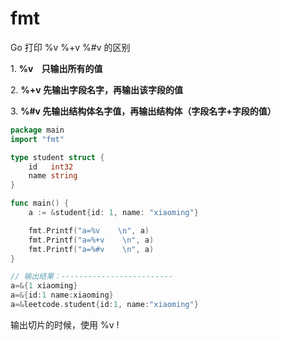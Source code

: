 # fmt

Go 打印 %v %+v %#v 的区别

1. **%v    只输出所有的值**

2. **%+v 先输出字段名字，再输出该字段的值**

3. **%#v 先输出结构体名字值，再输出结构体（字段名字+字段的值）**

```go
package main
import "fmt"

type student struct {
    id   int32
    name string
}

func main() {
    a := &student{id: 1, name: "xiaoming"}

    fmt.Printf("a=%v    \n", a)
    fmt.Printf("a=%+v    \n", a)
    fmt.Printf("a=%#v    \n", a) 
}

// 输出结果：-------------------------
a=&{1 xiaoming}
a=&{id:1 name:xiaoming}
a=&leetcode.student{id:1, name:"xiaoming"}
```

输出切片的时候，使用 %v !
